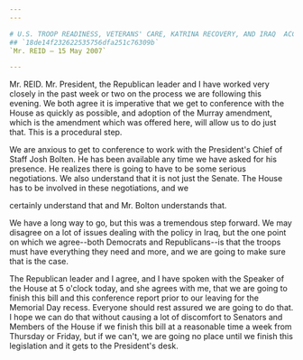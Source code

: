 ```yaml
---
---

# U.S. TROOP READINESS, VETERANS' CARE, KATRINA RECOVERY, AND IRAQ  ACCOUNTABILITY APPROPRIATIONS ACT, 2007
## `18de14f232622535756dfa251c76309b`
`Mr. REID — 15 May 2007`

---
```



Mr. REID. Mr. President, the Republican leader and I have worked very 
closely in the past week or two on the process we are following this 
evening. We both agree it is imperative that we get to conference with 
the House as quickly as possible, and adoption of the Murray amendment, 
which is the amendment which was offered here, will allow us to do just 
that. This is a procedural step.

We are anxious to get to conference to work with the President's 
Chief of Staff Josh Bolten. He has been available any time we have 
asked for his presence. He realizes there is going to have to be some 
serious negotiations. We also understand that it is not just the 
Senate. The House has to be involved in these negotiations, and we


certainly understand that and Mr. Bolton understands that.

We have a long way to go, but this was a tremendous step forward. We 
may disagree on a lot of issues dealing with the policy in Iraq, but 
the one point on which we agree--both Democrats and Republicans--is 
that the troops must have everything they need and more, and we are 
going to make sure that is the case.

The Republican leader and I agree, and I have spoken with the Speaker 
of the House at 5 o'clock today, and she agrees with me, that we are 
going to finish this bill and this conference report prior to our 
leaving for the Memorial Day recess. Everyone should rest assured we 
are going to do that. I hope we can do that without causing a lot of 
discomfort to Senators and Members of the House if we finish this bill 
at a reasonable time a week from Thursday or Friday, but if we can't, 
we are going no place until we finish this legislation and it gets to 
the President's desk.